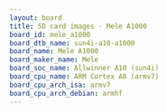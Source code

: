```yaml
---
layout: board
title: SD card images - Mele A1000
board_id: mele_a1000
board_dtb_name: sun4i-a10-a1000
board_name: Mele A1000
board_maker_name: Mele
board_soc_name: Allwinner A10 (sun4i)
board_cpu_name: ARM Cortex A8 (armv7)
board_cpu_arch_isa: armv7
board_cpu_arch_debian: armhf
---
```

